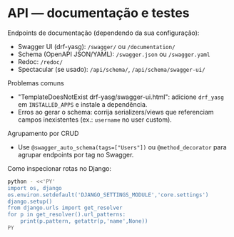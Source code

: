 # API — documentação e testes

Endpoints de documentação (dependendo da sua configuração):
- Swagger UI (drf-yasg): `/swagger/` ou `/documentation/`
- Schema (OpenAPI JSON/YAML): `/swagger.json` ou `/swagger.yaml`
- Redoc: `/redoc/`
- Spectacular (se usado): `/api/schema/`, `/api/schema/swagger-ui/`

Problemas comuns
- "TemplateDoesNotExist drf-yasg/swagger-ui.html": adicione `drf_yasg` em `INSTALLED_APPS` e instale a dependência.
- Erros ao gerar o schema: corrija serializers/views que referenciam campos inexistentes (ex.: `username` no user custom).

Agrupamento por CRUD
- Use `@swagger_auto_schema(tags=["Users"])` ou `@method_decorator` para agrupar endpoints por tag no Swagger.

Como inspecionar rotas no Django:
```bash
python - <<'PY'
import os, django
os.environ.setdefault('DJANGO_SETTINGS_MODULE','core.settings')
django.setup()
from django.urls import get_resolver
for p in get_resolver().url_patterns:
    print(p.pattern, getattr(p,'name',None))
PY
```